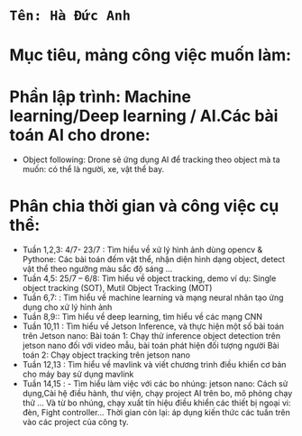 # `Tên: Hà Đức Anh`

# <a><strong>Mục tiêu, mảng công việc muốn làm:</strong></a> 


 # Phần lập trình: Machine learning/Deep learning / AI.Các bài toán AI cho drone:
- Object following: Drone sẽ ứng dụng AI để tracking theo object mà ta muốn: có thể là người, xe, vật thể bay.


# <a><strong>Phân chia thời gian và công việc cụ thể:</strong></a> 

- <a> Tuần 1,2,3: 4/7- 23/7 </a>: Tìm hiểu về xử lý hình ảnh dùng opencv & Pythone: Các bài toán đếm vật thể, nhận diện hình dạng object, detect vật thể theo ngưỡng màu sắc độ sáng ...
- <a>Tuần 4,5: 25/7 – 6/8</a>: Tìm hiểu về object tracking, demo ví dụ: Single object tracking (SOT), Mutil Object Tracking (MOT) 
- <a>Tuần 6,7: </a>: Tìm hiểu về machine learning và mạng neural nhân tạo ứng dụng cho xử lý hình ảnh 
- <a>Tuần 8,9:</a>: Tìm hiểu về deep learning, tìm hiểu về các mạng CNN
- <a>Tuần 10,11 </a>: Tìm hiểu về Jetson Inference, và thực hiện một số bài toán trên Jetson nano:
         Bài toán 1: Chạy thử inference object detection trên jetson nano đối với video mẫu, bài toán phát hiện đối tượng người
         Bài toán 2: Chạy object tracking trên jetson nano
- <a>Tuần 12,13 </a>: Tìm hiểu về mavlink và viết chương trình điều khiển cơ bản cho máy bay sử dụng mavlink 
- <a> Tuần 14,15 </a>: - Tìm hiểu làm việc với các bo nhúng: jetson nano: Cách sử dụng,Cài hệ điều hành, thư viện, chạy project AI trên bo, mô phỏng chạy thử ... Và từ bo nhúng, chạy xuất tín hiệu điều khiển các thiết bị ngoại vi: đèn, Fight controller…
<a>Thời gian còn lại:  </a>  áp dụng kiến thức các tuần trên vào các project của công ty.                                   

